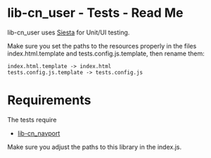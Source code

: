 # lib-cn_user - Tests - Read Me

lib-cn_user uses [Siesta](http://bryntum.com) for Unit/UI testing.

Make sure you set the paths to the resources properly in the files index.html.template and
tests.config.js.template, then rename them:

```
index.html.template -> index.html
tests.config.js.template -> tests.config.js
```


# Requirements
The tests require 
   * [lib-cn_navport](https://github.com/coon-js/lib-cn_navport)
   
Make sure you adjust the paths to this library in the index.js.
